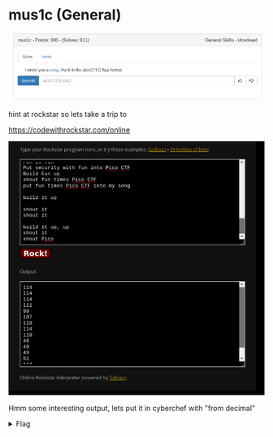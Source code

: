# mus1c (General)

![title](images/title.png)

hint at rockstar so lets take a trip to

https://codewithrockstar.com/online

![rockstar](images/rockstar.png)

Hmm some interesting output, lets put it in cyberchef with "from decimal"

<details>
	<summary>Flag</summary>

picoCTF{rrrocknrn0113r}
</details>